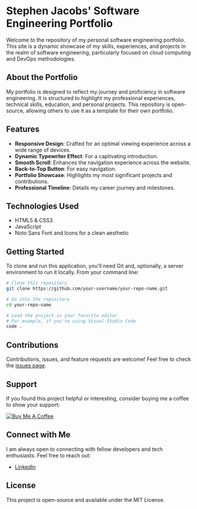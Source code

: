 # Stephen Jacobs' Software Engineering Portfolio

Welcome to the repository of my personal software engineering portfolio. This site is a dynamic showcase of my skills, experiences, and projects in the realm of software engineering, particularly focused on cloud computing and DevOps methodologies.

## About the Portfolio

My portfolio is designed to reflect my journey and proficiency in software engineering. It is structured to highlight my professional experiences, technical skills, education, and personal projects. This repository is open-source, allowing others to use it as a template for their own portfolio.

## Features

- **Responsive Design**: Crafted for an optimal viewing experience across a wide range of devices.
- **Dynamic Typewriter Effect**: For a captivating introduction.
- **Smooth Scroll**: Enhances the navigation experience across the website.
- **Back-to-Top Button**: For easy navigation.
- **Portfolio Showcase**: Highlights my most significant projects and contributions.
- **Professional Timeline**: Details my career journey and milestones.

## Technologies Used

- HTML5 & CSS3
- JavaScript
- Noto Sans Font and Icons for a clean aesthetic

## Getting Started

To clone and run this application, you'll need Git and, optionally, a server environment to run it locally. From your command line:

```bash
# Clone this repository
git clone https://github.com/your-username/your-repo-name.git

# Go into the repository
cd your-repo-name

# Load the project in your favorite editor
# For example, if you're using Visual Studio Code
code .
```

## Contributions

Contributions, issues, and feature requests are welcome! Feel free to check the [issues page](link-to-your-issues-page).

## Support

If you found this project helpful or interesting, consider buying me a coffee to show your support:

[![Buy Me A Coffee](https://www.buymeacoffee.com/assets/img/custom_images/orange_img.png)](https://www.buymeacoffee.com/rootiovo)

## Connect with Me

I am always open to connecting with fellow developers and tech enthusiasts. Feel free to reach out:

- [LinkedIn](https://www.linkedin.com/in/stephen-lloyd-jacobs)

## License

This project is open-source and available under the MIT License.